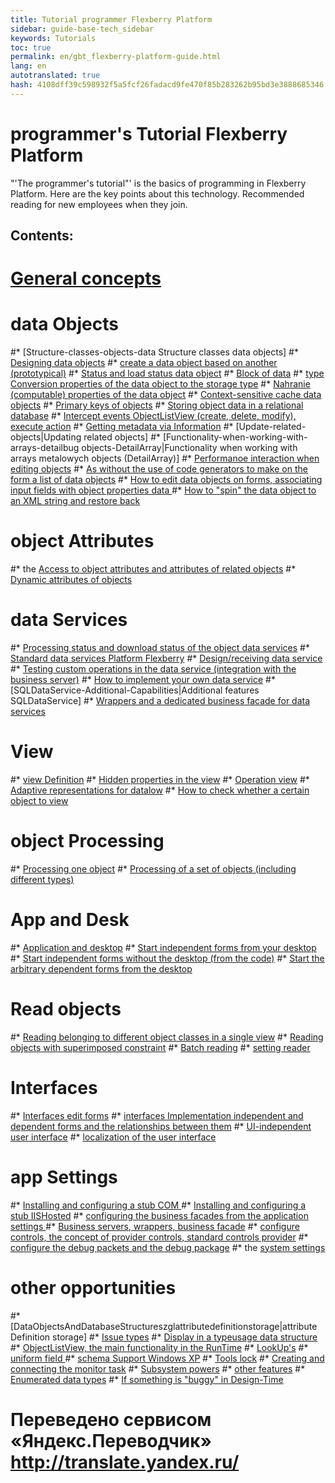 ```yaml
--- 
title: Tutorial programmer Flexberry Platform 
sidebar: guide-base-tech_sidebar 
keywords: Tutorials 
toc: true 
permalink: en/gbt_flexberry-platform-guide.html 
lang: en 
autotranslated: true 
hash: 4108dff39c598932f5a5fcf26fadacd9fe470f85b283262b95bd3e3888685346 
--- 
```


# programmer's Tutorial Flexberry Platform 

"'The programmer's tutorial"' is the basics of programming in Flexberry Platform. Here are the key points about this technology. Recommended reading for new employees when they join. 

## Contents: 
# [General concepts](general-concepts.html) 
# data Objects 
#* [Structure-classes-objects-data Structure classes data objects] 
#* [Designing data objects](construction--data-objects.html) 
#* [create a data object based on another (prototypical)](data-object-prototype.html) 
#* [Status and load status data object](fo_object-status.html) 
#* [Block of data](blocking-object-data.html) 
#* [type Conversion properties of the data object to the storage type](fo_convert-type-property.html) 
#* [Nahranie (computable) properties of the data object](fo_not-stored-attributes.html) 
#* [Context-sensitive cache data objects](context--sensitive--cache--data--objects.html) 
#* [Primary keys of objects](fo_primary-keys-objects.html) 
#* [Storing object data in a relational database](fo_storing-data-objects.html) 
#* [Intercept events ObjectListView (create, delete, modify), execute action](interception-events--object-list-view.html) 
#* [Getting metadata via Information](fo_methods-class-information.html) 
#* [Update-related-objects|Updating related objects] 
#* [Functionality-when-working-with-arrays-detailbug objects-DetailArray|Functionality when working with arrays metalowych objects (DetailArray)] 
#* [Performanoe interaction when editing objects](interaction-between-forms-when-editing-objects.html) 
#* [As without the use of code generators to make on the form a list of data objects](make-a-list-of-data-objects-without-generators.html) 
#* [How to edit data objects on forms, associating input fields with object properties data ](edit--data-objects-on--forms.html) 
#* [How to "spin" the data object to an XML string and restore back](aggregating-function.html) 
# object Attributes 
#* the [Access to object attributes and attributes of related objects](fo_own-object-attributes.html) 
#* [Dynamic attributes of objects](dynamic-properties.html) 
# data Services 
#* [Processing status and download status of the object data services](fo_processing-status-condition-load.html) 
#* [Standard data services Platform Flexberry](standard-data-services.html) 
#* [Design/receiving data service](fo_construction-ds.html) 
#* [Testing custom operations in the data service (integration with the business server)](fo_user-operations-dataservice.html) 
#* [How to implement your own data service](implement-a-custom--data-service.html) 
#* [SQLDataService-Additional-Capabilities|Additional features SQLDataService] 
#* [Wrappers and a dedicated business facade for data services](wraps-and-specialized-business-facade-for-data-services.html) 
# View 
#* [view Definition](fd_view-definition.html) 
#* [Hidden properties in the view](hidden--properties--in--view.html) 
#* [Operation view](view--operations.html) 
#* [Adaptive representations for datalow](adaptive-views-for-details.html) 
#* [How to check whether a certain object to view](test-object-for-viewing.html) 
# object Processing 
#* [Processing one object](processing-one-object.html) 
#* [Processing of a set of objects (including different types)](fo_processing-multiple-objects.html) 
# App and Desk 
#* [Application and desktop](app-desktop.html) 
#* [Start independent forms from your desktop](running-independent-forms-from-the-desktop.html) 
#* [Start independent forms without the desktop (from the code)](running-independent-forms-without-desktop.html) 
#* [Start the arbitrary dependent forms from the desktop](running-any-dependent-forms-from-the-desktop.html) 
# Read objects 
#* [Reading belonging to different object classes in a single view](reading-several-types-objects.html) 
#* [Reading objects with superimposed constraint](Чтение-объектов-с-наложенным-ограничением.html) 
#* [Batch reading](fo_reading-portion.html) 
#* [setting reader ](fo_loading-customization-struct.html) 
# Interfaces 
#* [Interfaces edit forms](interfaces--edit-forms.html) 
#* [interfaces Implementation independent and dependent forms and the relationships between them](implementation-interfaces-independent-and-dependent-forms-and-relationship-between-them.html) 
#* [UI-independent user interface](u-i-independent-user-interface.html) 
#* [localization of the user interface](localization--u-i.html) 
# app Settings 
#* [Installing and configuring a stub COM ](Установка-и-конфигурирование-заглушки--c-o-m.html) 
#* [Installing and configuring a stub IISHosted](Установка-и-конфигурирование-заглушки--i-i-s-hosted.html) 
#* [configuring the business facades from the application settings ](configuring-business-facades-of-application-settings.html) 
#* [Business servers, wrappers, business facade](fo_bs-wrapper.html) 
#* [configure controls, the concept of provider controls, standard controls provider](control-provider-winforms.html) 
#* [configure the debug packets and the debug package](visual-studio-design-packages.html) 
#* the [system settings](setting-manager.html) 
# other opportunities 
#* [DataObjectsAndDatabaseStructureszglattributedefinitionstorage|attribute Definition storage] 
#* [Issue types](fo_type-usage-problem.html) 
#* [Display in a typeusage data structure](fo_type-usage.html) 
#* [ObjectListView, the main functionality in the RunTime](object-list-view-basic-functionality-in--run-time.html) 
#* [LookUp's](fa_lookup-overview.html) 
#* [uniform field ](Универсальная-форма-редактирования.html) 
#* [schema Support Windows XP](support-schemes--windows--x-p.html) 
#* [Tools lock](lock-service.html) 
#* [Creating and connecting the monitor task](fo_creating-connection-bt-monitor.html) 
#* [Subsystem powers](efs_right-manager-module.html) 
#* [other features](class-image.html) 
#* [Enumerated data types](fd_enumerations.html) 
#* [If something is "buggy" in Design-Time](design--time--errors.html)


 # Переведено сервисом «Яндекс.Переводчик» http://translate.yandex.ru/